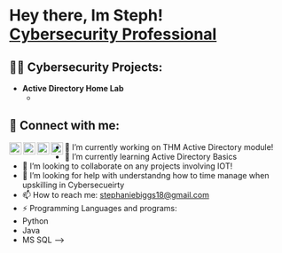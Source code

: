<h1>Hey there, Im Steph! <br/><a href="https://www.linkedin.com/in/stephanie-sbiggs/">Cybersecurity Professional</a>
<h2>👨‍💻 Cybersecurity Projects:</h2>

- <b>Active Directory Home Lab </b>
  - [](https://github.com/joshmadakor1/Algorithms-Practice)

<h2> 🤳 Connect with me:</h2>

[<img align="left" alt="JoshMadakor | YouTube" width="22px" src="https://cdn.jsdelivr.net/npm/simple-icons@v3/icons/youtube.svg" />][youtube]
[<img align="left" alt="JoshMadakor | Twitter" width="22px" src="https://cdn.jsdelivr.net/npm/simple-icons@v3/icons/twitter.svg" />][twitter]
[<img align="left" alt="JoshMadakor | LinkedIn" width="22px" src="https://cdn.jsdelivr.net/npm/simple-icons@v3/icons/linkedin.svg" />][linkedin]
[<img align="left" alt="JoshMadakor | Instagram" width="22px" src="https://cdn.jsdelivr.net/npm/simple-icons@v3/icons/instagram.svg" />][instagram]

[twitter]: https://twitter.com/
[youtube]: https://www.youtube.com
[instagram]: https://www.instagram.com
[linkedin]: https://linkedin.com




- 🔭 I’m currently working on THM Active Directory module!
- 🌱 I’m currently learning Active Directory Basics 
- 👯 I’m looking to collaborate on any projects involving IOT!
- 🤔 I’m looking for help with understandng how to time manage when upskilling in Cybersecueirty
- 📫 How to reach me: stephaniebiggs18@gmail.com
- ⚡ Programming Languages and programs:
- Python
- Java
- MS SQL
-->
